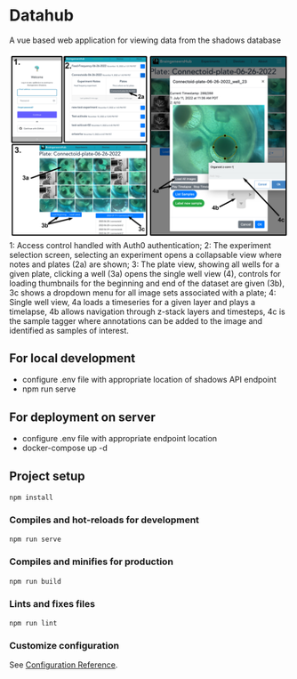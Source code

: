 # Datahub
A vue based web application for viewing data from the shadows database

![Datahub](README_assets/detailed-website.jpg)
1: Access control handled with Auth0 authentication; 2: The experiment selection screen, selecting an experiment opens a collapsable view where notes and plates (2a) are shown; 3: The plate view, showing all wells for a given plate, clicking a well (3a) opens the single well view (4), controls for loading thumbnails for the beginning and end of the dataset are given (3b), 3c shows a dropdown menu for all image sets associated with a plate; 4: Single well view, 4a loads a timeseries for a given layer and plays a timelapse, 4b allows navigation through z-stack layers and timesteps, 4c is the sample tagger where annotations can be added to the image and identified as samples of interest.

## For local development
- configure .env file with appropriate location of shadows API endpoint
- npm run serve

##  For deployment on server
- configure .env file with appropriate endpoint location
- docker-compose up -d


## Project setup
```
npm install
```

### Compiles and hot-reloads for development
```
npm run serve
```

### Compiles and minifies for production
```
npm run build
```

### Lints and fixes files
```
npm run lint
```

### Customize configuration
See [Configuration Reference](https://cli.vuejs.org/config/).
